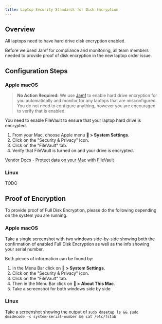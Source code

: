 ```yaml
---
title: Laptop Security Standards for Disk Encryption
---
```


## Overview

All laptops need to have hard drive disk encryption enabled.

Before we used Jamf for compliance and monitoring, all team members needed to provide proof of disk encryption in the new laptop order issue.

## Configuration Steps

### Apple macOS

> **No Action Required:** We use [Jamf](/handbook/security/corporate/systems/jamf) to enable hard drive encryption for you automatically and monitor for any laptops that are misconfigured. You do not need to configure anything, however you are encouraged to verify that is enabled.

You need to enable FileVault to ensure that your laptop hard drive is encrypted.

1. From your Mac, choose Apple menu ** > System Settings**.
2. Click on the "Security & Privacy" icon.
3. Click on the "FileVault" tab.
4. Verify that FileVault is turned on and your drive is encrypted.

[Vendor Docs - Protect data on your Mac with FileVault](https://support.apple.com/guide/mac-help/protect-data-on-your-mac-with-filevault-mh11785/mac)

### Linux

TODO

## Proof of Encryption

To provide proof of Full Disk Encryption, please do the following depending on the system you are running.

### Apple macOS

Take a single screenshot with two windows side-by-side showing both the confirmation of enabled Full Disk Encryption as well as the info showing your serial number.

Both pieces of information can be found by:

1. In the Menu Bar click on  ** > System Settings**.
2. Click on the "Security & Privacy" icon.
3. Click on the "FileVault" tab.
4. Then in the Menu Bar click on  ** > About This Mac**.
5. Take a screenshot for both windows side by side

### Linux

Take a screenshot showing the output of `sudo dmsetup ls && sudo dmidecode -s system-serial-number && cat /etc/fstab`
